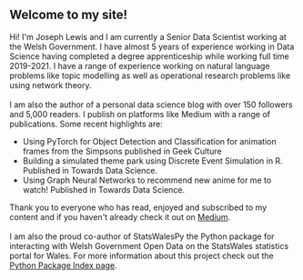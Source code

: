 <h2> Welcome to my site! </h2>

Hi! I'm Joseph Lewis and I am currently a Senior Data Scientist working at the Welsh Government. I have almost 5 years of experience working in Data Science having completed a degree apprenticeship while working full time 2019-2021. I have a range of experience working on natural language problems like topic modelling as well as operational research problems like using network theory.
<br>
<br>
I am also the author of a personal data science blog with over 150 followers and 5,000 readers. I publish on platforms like Medium with a range of publications. Some recent highlights are:
<ul>
<li>
  Using PyTorch for Object Detection and Classification for animation frames from the Simpsons published in Geek Culture
</li>
<li>
  Building a simulated theme park using Discrete Event Simulation in R. Published in Towards Data Science.
</li>
<li>
  Using Graph Neural Networks to recommend new anime for me to watch! Published in Towards Data Science.
</li>
</ul>

Thank you to everyone who has read, enjoyed and subscribed to my content and if you haven't already check it out on <a href="https://medium.com/@josephgeorgelewis2000"> Medium</a>.
<br>
<br>
I am also the proud co-author of StatsWalesPy the Python package for interacting with Welsh Government Open Data on the StatsWales statistics portal for Wales. For more information about this project check out the <a href="(https://pypi.org/project/statswalespy/"> Python Package Index page</a>.
